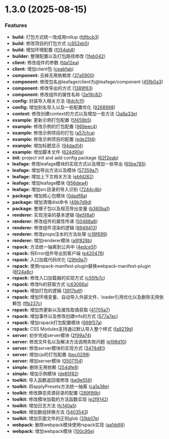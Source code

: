# 1.3.0 (2025-08-15)


### Features

* **build:** 打包方式统一改成用rollup ([fdfbcb3](https://github.com/leafage-team/leafage/commit/fdfbcb35271b477b5fe9411e9ad9acf2d059d20a))
* **build:** 修改项目的打包方式 ([c652eb5](https://github.com/leafage-team/leafage/commit/c652eb518e35e842a6ec039b35cc9026b023d0f3))
* **build:** 增加环境配置 ([f054ab8](https://github.com/leafage-team/leafage/commit/f054ab8a2ff2c8b37634b417804252ce43df05f1))
* **builder:** 整理配置以及打包路径修改 ([1feb042](https://github.com/leafage-team/leafage/commit/1feb042d93ee0d51feb0f0c26e91a59f3de1fc3a))
* **client:** 修改组件的参数 ([fda12ea](https://github.com/leafage-team/leafage/commit/fda12eae0e0b2310cae2ec42be64e8a6b52fcf70))
* **client:** 增加client包 ([ceabfab](https://github.com/leafage-team/leafage/commit/ceabfab7acc8c49c7309ec1d831345d68e040dc1))
* **component:** 去掉无用依赖库 ([37a5900](https://github.com/leafage-team/leafage/commit/37a59008e9d4c014fe68a593a88b380c669e0e8a))
* **component:** 修改包名@leafage/client为@leafage/component ([45fb0a3](https://github.com/leafage-team/leafage/commit/45fb0a3bbe0223e63331ae1fc5e81884acada0cf))
* **component:** 修改导出的方式 ([1389f63](https://github.com/leafage-team/leafage/commit/1389f63d79724ae4a99fc611a198294ec64d1760))
* **component:** 修改组件的属性名称 ([2e19c82](https://github.com/leafage-team/leafage/commit/2e19c8213c603bd2e14ae8223b542db08baadd46))
* **config:** 封装导入相关方法 ([8dcfc1f](https://github.com/leafage-team/leafage/commit/8dcfc1f7c37032944113d382933b4f47f20dec0a))
* **config:** 增加别名导入以及一些配置优化 ([9268998](https://github.com/leafage-team/leafage/commit/926899835b54c7aea9d1dadbea82c2fb7b1c0a43))
* **context:** 修改创建context的方式以及增加一些方法 ([3a8a33e](https://github.com/leafage-team/leafage/commit/3a8a33ed60cd97497dbd8bce25cd5aad2197faf5))
* **example:** 更新示例打包配置 ([5f459b5](https://github.com/leafage-team/leafage/commit/5f459b5b39c5f7701ba157e960737010a6703077))
* **example:** 修改示例的打包配置 ([969eec4](https://github.com/leafage-team/leafage/commit/969eec44ddb9451a7fc11c4b9a310eafbc402d2b))
* **example:** 修改示例项目的打包 ([a57cfca](https://github.com/leafage-team/leafage/commit/a57cfca7627f14495027144fa8467e42ee6c2870))
* **example:** 修改示例项目的配置 ([ede25f4](https://github.com/leafage-team/leafage/commit/ede25f45bd81c32f4587ad5cd9aa824fa7718af3))
* **example:** 增加标题显示 ([94dad14](https://github.com/leafage-team/leafage/commit/94dad14831ff77de3394da41d0ad6276033ac865))
* **example:** 增加脚本文件 ([624d90a](https://github.com/leafage-team/leafage/commit/624d90a92b1db4a59edefa9d7bead95b5e951072))
* **init:** project init and add config package ([62f2eab](https://github.com/leafage-team/leafage/commit/62f2eab3b9fb7a128e17be070544a8e79256150c))
* **leafage:** 修改leafage模块的实现方式以及增加一些导出 ([65be785](https://github.com/leafage-team/leafage/commit/65be7853d76f3884d5c8da7ccc5d167d5465e10d))
* **leafage:** 增加导出方法以及模块 ([57359a7](https://github.com/leafage-team/leafage/commit/57359a76a76f7356a3d0dbae4d183820939a5cf1))
* **leafage:** 增加上下文相关方法 ([ebfd262](https://github.com/leafage-team/leafage/commit/ebfd2627a73de678f8065207f0d65a9997b9f174))
* **leafage:** 增加leafage模块 ([956dea4](https://github.com/leafage-team/leafage/commit/956dea4515604584d677c7d004c931d3c2891eb1))
* **leafage:** 增加src目录的导入识别 ([7244c4b](https://github.com/leafage-team/leafage/commit/7244c4b60a2a03add53c0117ee5992cc6543ce1d))
* **package:** 增加核心包模块 ([0dadf8a](https://github.com/leafage-team/leafage/commit/0dadf8a268515fdc0689a7d7ecb89945d60c89f6))
* **package:** 增加清理dist命令 ([49b7d9d](https://github.com/leafage-team/leafage/commit/49b7d9d2beda1628550aba76d858b58497d30eff))
* **package:** 整理子包以及规范导出变量 ([b360ba1](https://github.com/leafage-team/leafage/commit/b360ba14d47aabf4ade0c7609e44e74e9212f06e))
* **renderer:** 实现渲染的基本逻辑 ([8e5f8af](https://github.com/leafage-team/leafage/commit/8e5f8af65812a77ab45e640def08dcdcf68cb6e0))
* **renderer:** 修改组件的属性传递 ([50488a8](https://github.com/leafage-team/leafage/commit/50488a877c44502c9d976e66908d1b9a64d5d708))
* **renderer:** 修改组件渲染的逻辑 ([8949413](https://github.com/leafage-team/leafage/commit/89494132e3b56184cb1bfded1cb27117041312a0))
* **renderer:** 修改props注水的方法处理 ([c18f699](https://github.com/leafage-team/leafage/commit/c18f69950900adde0fa230a1ef9b03c4caf2f0ac))
* **renderer:** 增加renderer模块 ([a9f828b](https://github.com/leafage-team/leafage/commit/a9f828b944075f832071d413902461f753a93414))
* **rspack:** 方法统一抽离到公共中 ([4edce5f](https://github.com/leafage-team/leafage/commit/4edce5fcb810921984b08c471fce912f86e17fe8))
* **rspack:** 将Error组件导出到客户端 ([e420476](https://github.com/leafage-team/leafage/commit/e420476bcbc749f29dc6c76a2dd5f8c07828a002))
* **rspack:** 入口加载代码优化 ([29fe9a7](https://github.com/leafage-team/leafage/commit/29fe9a718c097db0d8cd97bd1ad5e3fb0c895b33))
* **rspack:** 使用rspack-manifest-plugin替换webpack-manifest-plugin ([8f24a8c](https://github.com/leafage-team/leafage/commit/8f24a8ce40f86dc174b6e2c1369b45d95a468198))
* **rspack:** 修改入口加载器的实现方式 ([c55fb7c](https://github.com/leafage-team/leafage/commit/c55fb7c7e0efaef188a24f40d4327247086e1ed1))
* **rspack:** 修改fs的获取方式 ([c63066a](https://github.com/leafage-team/leafage/commit/c63066a3d7fcf9c633a2b4994b65d5ba23856b75))
* **rspack:** 增加打包的逻辑 ([3917bdf](https://github.com/leafage-team/leafage/commit/3917bdfc00558821e4456e821468046da8a93283))
* **rspack:** 增加环境变量、自动导入外部文件、loader引用优化以及删除无用依赖包 ([ffb237c](https://github.com/leafage-team/leafage/commit/ffb237cf3b5e3fdaded00eae922519e43d9625c6))
* **rspack:** 增加热更新以及属性取值获取 ([41705a7](https://github.com/leafage-team/leafage/commit/41705a76977fa6d93a986ac46ae7ce675a3bc508))
* **rspack:** 增加事件以及修改创建mfs的方式 ([577a7ac](https://github.com/leafage-team/leafage/commit/577a7acfb038d3c148f7c17a4f6c8df9ae33defb))
* **rspack:** 增加rspack打包配置模块 ([998f57a](https://github.com/leafage-team/leafage/commit/998f57aa146486628850167f161df3ad52bb047f))
* **rspack:** CSS Modules支持通过默认导入整个样式 ([fa9219d](https://github.com/leafage-team/leafage/commit/fa9219df4b8af0f66154122adb6b16f96fb7d971))
* **server:** 初步完成server模块 ([2f99a74](https://github.com/leafage-team/leafage/commit/2f99a74a3fbb9763286c74c3f5f18b2c6806b381))
* **server:** 修改文件名以及解决方法调用失败问题 ([e198d10](https://github.com/leafage-team/leafage/commit/e198d10bc8abec1f6f8c8c43e2957e00d1cd7c13))
* **server:** 修改server模块的实现方式 ([3474d81](https://github.com/leafage-team/leafage/commit/3474d81f2b71de0d87c8eae1e9502203d09361ad))
* **server:** 增加cjs的打包配置 ([bec0299](https://github.com/leafage-team/leafage/commit/bec0299f8e4030a312c437f3a33d282d886158d5))
* **server:** 增加server模块 ([0507154](https://github.com/leafage-team/leafage/commit/0507154c15ac79bf10648f6aaf669ec30c35490f))
* **simple:** 删除无用依赖 ([254dfe8](https://github.com/leafage-team/leafage/commit/254dfe832c97fe1ffad21d5a1757d6a073f64383))
* **simple:** 增加示例模块 ([de85f82](https://github.com/leafage-team/leafage/commit/de85f824b9ab99083a3ee47e87f4d7e59a6ed463))
* **toolkit:** 导入函数返回值修改 ([be9e556](https://github.com/leafage-team/leafage/commit/be9e556c1cc8d11ffa97a93e317d608fa28ed189))
* **toolkit:** 将applyPresets方法统一抽离 ([ca1a38e](https://github.com/leafage-team/leafage/commit/ca1a38ea772657ed9d691b3e920688c25d4ae05b))
* **toolkit:** 修改静态资源目录的配置 ([289f86b](https://github.com/leafage-team/leafage/commit/289f86b0a3146ccceb7384d464635a8f35623752))
* **toolkit:** 修改模块加载的方法函数实现 ([e2f9142](https://github.com/leafage-team/leafage/commit/e2f9142b5419bd69062527e5256bed526d7c9721))
* **toolkit:** 增加日志方法 ([fc140a5](https://github.com/leafage-team/leafage/commit/fc140a58999707c16121bf4f2e0d7ddb774dc76b))
* **toolkit:** 增加数组转换方法 ([5403543](https://github.com/leafage-team/leafage/commit/5403543a3ceca54c325ca6cdc3473716d192885f))
* **toolkit:** 增加页面文件的正则glob ([31bb17e](https://github.com/leafage-team/leafage/commit/31bb17e1268cc80f76e0216450d1caf66aa51500))
* **webpack:** 删除webpack模块使用rspack实现 ([aa1ddf4](https://github.com/leafage-team/leafage/commit/aa1ddf4529505a2ae3a570adc01185facd169d59))
* **webpack:** 增加webpack模块 ([100c95e](https://github.com/leafage-team/leafage/commit/100c95e0f4f073ad56fe6a8a5870bcb3787530a2))




